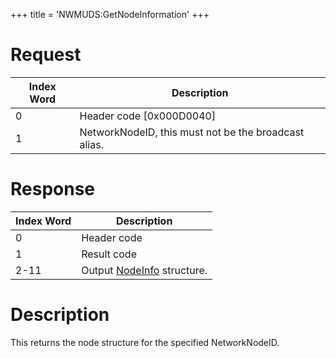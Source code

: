 +++
title = 'NWMUDS:GetNodeInformation'
+++

# Request

| Index Word | Description                                          |
|------------|------------------------------------------------------|
| 0          | Header code \[0x000D0040\]                           |
| 1          | NetworkNodeID, this must not be the broadcast alias. |

# Response

| Index Word | Description                                           |
|------------|-------------------------------------------------------|
| 0          | Header code                                           |
| 1          | Result code                                           |
| 2-11       | Output [NodeInfo](NWM_Services "wikilink") structure. |

# Description

This returns the node structure for the specified NetworkNodeID.